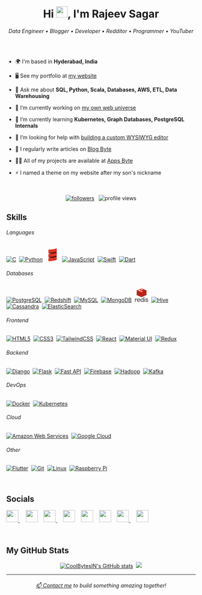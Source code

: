 <h1 align="center">
    Hi <img src="https://user-images.githubusercontent.com/18350557/176309783-0785949b-9127-417c-8b55-ab5a4333674e.gif" alt="" style="height: 30px; width: 30px;">, I'm Rajeev Sagar
</h1>

<h6 align="center">
    Data Engineer • Blogger • Developer • Redditor • Programmer • YouTuber
</h6>

<br>

- 🌍 I'm based in **Hyderabad, India**

- 🖥️ See my portfolio at [my website](https://coolbytes.in/rajeev)

- 💬 Ask me about **SQL, Python, Scala, Databases, AWS, ETL, Data Warehousing**

- 🔭 I’m currently working on [my own web universe](https://coolbytes.in)

- 🧠 I’m currently learning **Kubernetes, Graph Databases, PostgreSQL Internals**

- 🤝 I’m looking for help with [building a custom WYSIWYG editor](https://www.npmjs.com/package/react-mui-editor)

- 📝 I regularly write articles on [Blog Byte](https://blog.coolbytes.in)

- 👨‍💻 All of my projects are available at [Apps Byte](https://apps.coolbytes.in)

- ⚡ I named a theme on my website after my son's nickname

<br>

<p align="center">
    <a href="https://www.github.com/CoolBytesIN" target="_blank" rel="noreferrer">
        <img src="https://img.shields.io/github/followers/CoolBytesIN?logo=github&style=for-the-badge&color=0891b2&labelColor=22272e" alt="followers" /></a>
    &nbsp;
    <img src="https://komarev.com/ghpvc/?username=coolbytesin&label=Profile%20views&style=for-the-badge&color=0891b2&labelColor=22272e"
        alt="profile views" />
</p>

<h2>Skills</h2>

###### Languages

<p align="left">
    <a href="https://docs.microsoft.com/en-us/cpp/?view=msvc-170" target="_blank" rel="noreferrer">
        <img src="https://raw.githubusercontent.com/danielcranney/readme-generator/main/public/icons/skills/c-colored.svg" width="36" height="36" alt="C" /></a>&nbsp;
    <a href="https://www.python.org/" target="_blank" rel="noreferrer">
        <img src="https://raw.githubusercontent.com/danielcranney/readme-generator/main/public/icons/skills/python-colored.svg" width="36" height="36" alt="Python" /></a>&nbsp;
    <a href="https://www.scala-lang.org" target="_blank" rel="noreferrer">
        <img src="https://raw.githubusercontent.com/devicons/devicon/master/icons/scala/scala-original.svg" alt="Scala" width="36" height="36"/></a>&nbsp;
    <a href="https://developer.mozilla.org/en-US/docs/Web/JavaScript" target="_blank" rel="noreferrer">
        <img src="https://raw.githubusercontent.com/danielcranney/readme-generator/main/public/icons/skills/javascript-colored.svg" width="36" height="36" alt="JavaScript" /></a>&nbsp;
    <a href="https://developer.apple.com/swift/" target="_blank" rel="noreferrer">
        <img src="https://raw.githubusercontent.com/danielcranney/readme-generator/main/public/icons/skills/swift-colored.svg" width="36" height="36" alt="Swift" /></a>&nbsp;
    <a href="https://dart.dev/" target="_blank" rel="noreferrer">
        <img src="https://raw.githubusercontent.com/danielcranney/readme-generator/main/public/icons/skills/dart-colored.svg" width="36" height="36" alt="Dart" /></a>&nbsp;
</p>


###### Databases

<p align="left">
    <a href="https://www.postgresql.org/" target="_blank" rel="noreferrer">
        <img src="https://raw.githubusercontent.com/danielcranney/readme-generator/main/public/icons/skills/postgresql-colored.svg" width="36" height="36" alt="PostgreSQL" /></a>&nbsp;
    <a href="https://aws.amazon.com/redshift/" target="_blank" rel="noreferrer">
        <img src="https://api.coolbytes.in/media/handle/view/image/175/" width="40" height="40" alt="Redshift" /></a>&nbsp;
    <a href="https://www.mysql.com/" target="_blank" rel="noreferrer">
        <img src="https://raw.githubusercontent.com/danielcranney/readme-generator/main/public/icons/skills/mysql-colored.svg" width="36" height="36" alt="MySQL" /></a>&nbsp;
    <a href="https://www.mongodb.com/" target="_blank" rel="noreferrer">
        <img src="https://raw.githubusercontent.com/danielcranney/readme-generator/main/public/icons/skills/mongodb-colored.svg" width="36" height="36" alt="MongoDB" /></a>&nbsp;
    <a href="https://redis.io" target="_blank" rel="noreferrer">
        <img src="https://raw.githubusercontent.com/devicons/devicon/master/icons/redis/redis-original-wordmark.svg" alt="Redis" width="36" height="36"/></a>&nbsp;
    <a href="https://hive.apache.org/" target="_blank" rel="noreferrer">
        <img src="https://www.vectorlogo.zone/logos/apache_hive/apache_hive-icon.svg" alt="Hive" width="36" height="36"/></a>&nbsp;
    <a href="https://cassandra.apache.org/" target="_blank" rel="noreferrer">
        <img src="https://www.vectorlogo.zone/logos/apache_cassandra/apache_cassandra-icon.svg" alt="Cassandra" width="36" height="36"/></a>&nbsp;
    <a href="https://www.elastic.co" target="_blank" rel="noreferrer">
        <img src="https://www.vectorlogo.zone/logos/elastic/elastic-icon.svg" alt="ElasticSearch" width="36" height="36"/></a>&nbsp;
</p>


###### Frontend

<p align="left">
    <a href="https://developer.mozilla.org/en-US/docs/Glossary/HTML5" target="_blank" rel="noreferrer">
        <img src="https://raw.githubusercontent.com/danielcranney/readme-generator/main/public/icons/skills/html5-colored.svg" width="36" height="36" alt="HTML5" /></a>&nbsp;
    <a href="https://www.w3.org/TR/CSS/#css" target="_blank" rel="noreferrer">
        <img src="https://raw.githubusercontent.com/danielcranney/readme-generator/main/public/icons/skills/css3-colored.svg" width="36" height="36" alt="CSS3" /></a>&nbsp;
    <a href="https://tailwindcss.com/" target="_blank" rel="noreferrer">
        <img src="https://raw.githubusercontent.com/danielcranney/readme-generator/main/public/icons/skills/tailwindcss-colored.svg" width="36" height="36" alt="TailwindCSS" /></a>&nbsp;
    <a href="https://reactjs.org/" target="_blank" rel="noreferrer">
        <img src="https://raw.githubusercontent.com/danielcranney/readme-generator/main/public/icons/skills/react-colored.svg" width="36" height="36" alt="React" /></a>&nbsp;
    <a href="https://mui.com/" target="_blank" rel="noreferrer">
        <img src="https://raw.githubusercontent.com/danielcranney/readme-generator/main/public/icons/skills/materialui-colored.svg" width="36" height="36" alt="Material UI" /></a>&nbsp;
    <a href="https://redux.js.org/" target="_blank" rel="noreferrer">
        <img src="https://raw.githubusercontent.com/danielcranney/readme-generator/main/public/icons/skills/redux-colored.svg" width="36" height="36" alt="Redux" /></a>&nbsp;
</p>


###### Backend

<p align="left">
    <a href="https://www.djangoproject.com/" target="_blank" rel="noreferrer">
        <img src="https://cdn.worldvectorlogo.com/logos/django.svg" alt="Django" width="36" height="36" /></a>&nbsp;
    <a href="https://flask.palletsprojects.com/en/2.0.x/" target="_blank" rel="noreferrer">
        <img src="https://raw.githubusercontent.com/danielcranney/readme-generator/main/public/icons/skills/flask-colored.svg" width="36" height="36" alt="Flask" /></a>&nbsp;
    <a href="https://fastapi.tiangolo.com/" target="_blank" rel="noreferrer">
        <img src="https://raw.githubusercontent.com/danielcranney/readme-generator/main/public/icons/skills/fastapi-colored.svg" width="36" height="36" alt="Fast API" /></a>&nbsp;
    <a href="https://firebase.google.com/" target="_blank" rel="noreferrer">
        <img src="https://www.vectorlogo.zone/logos/firebase/firebase-icon.svg" width="36" height="36" alt="Firebase" /></a>&nbsp;
    <a href="https://hadoop.apache.org/" target="_blank" rel="noreferrer">
        <img src="https://www.vectorlogo.zone/logos/apache_hadoop/apache_hadoop-icon.svg" alt="Hadoop" width="36" height="36" /></a>&nbsp;
    <a href="https://kafka.apache.org/" target="_blank" rel="noreferrer">
        <img src="https://www.vectorlogo.zone/logos/apache_kafka/apache_kafka-icon.svg" alt="Kafka" width="36" height="36" /></a>&nbsp;
</p>


###### DevOps

<p align="left">
    <a href="https://www.docker.com/" target="_blank" rel="noreferrer">
        <img src="https://raw.githubusercontent.com/danielcranney/readme-generator/main/public/icons/skills/docker-colored.svg" width="36" height="36" alt="Docker" /></a>&nbsp;
    <a href="https://kubernetes.io" target="_blank" rel="noreferrer">
        <img src="https://www.vectorlogo.zone/logos/kubernetes/kubernetes-icon.svg" alt="Kubernetes" width="36" height="36" /></a>&nbsp;
</p>

###### Cloud

<p align="left">
    <a href="https://aws.amazon.com" target="_blank" rel="noreferrer">
        <img src="https://raw.githubusercontent.com/danielcranney/readme-generator/main/public/icons/skills/aws-colored.svg" width="36" height="36" alt="Amazon Web Services" /></a>&nbsp;
    <a href="https://cloud.google.com/" target="_blank" rel="noreferrer">
        <img src="https://raw.githubusercontent.com/danielcranney/readme-generator/main/public/icons/skills/googlecloud-colored.svg" width="36" height="36" alt="Google Cloud" /></a>&nbsp;
</p>

###### Other

<p align="left">
    <a href="https://flutter.dev" target="_blank" rel="noreferrer">
        <img src="https://www.vectorlogo.zone/logos/flutterio/flutterio-icon.svg" alt="Flutter" width="36" height="36" /></a>&nbsp;
    <a href="https://git-scm.com/" target="_blank" rel="noreferrer">
        <img src="https://raw.githubusercontent.com/danielcranney/readme-generator/main/public/icons/skills/git-colored.svg" width="36" height="36" alt="Git" /></a>&nbsp;
    <a href="https://www.linux.org" target="_blank" rel="noreferrer">
        <img src="https://raw.githubusercontent.com/danielcranney/readme-generator/main/public/icons/skills/linux-colored.svg" width="36" height="36" alt="Linux" /></a>&nbsp;
    <a href="https://www.raspberrypi.org/" target="_blank" rel="noreferrer">
        <img src="https://raw.githubusercontent.com/danielcranney/readme-generator/main/public/icons/skills/raspberrypi-colored.svg" width="36" height="36" alt="Raspberry Pi" /></a>&nbsp;
</p>

<br>

<h2>Socials</h2>

<p align="left">
    <a href="https://www.github.com/CoolBytesIN" target="_blank" rel="noreferrer">
        <picture>
            <source media="(prefers-color-scheme: dark)" srcset="https://raw.githubusercontent.com/danielcranney/readme-generator/main/public/icons/socials/github-dark.svg" />
            <source media="(prefers-color-scheme: light)" srcset="https://raw.githubusercontent.com/danielcranney/readme-generator/main/public/icons/socials/github.svg" />
            <img src="https://raw.githubusercontent.com/danielcranney/readme-generator/main/public/icons/socials/github.svg" width="32" height="32" />
        </picture></a>&nbsp;
    &nbsp;
    <a href="https://www.linkedin.com/in/rajiv-sagar-2a6254209" target="_blank" rel="noreferrer">
        <img src="https://raw.githubusercontent.com/danielcranney/readme-generator/main/public/icons/socials/linkedin.svg" width="32" height="32" /></a>&nbsp;
    &nbsp;
    <a href="https://www.x.com/CoolBytesIN" target="_blank" rel="noreferrer">
        <picture>
            <source media="(prefers-color-scheme: dark)" srcset="https://raw.githubusercontent.com/danielcranney/readme-generator/main/public/icons/socials/twitter-dark.svg" />
            <source media="(prefers-color-scheme: light)" srcset="https://raw.githubusercontent.com/danielcranney/readme-generator/main/public/icons/socials/twitter.svg" />
            <img src="https://raw.githubusercontent.com/danielcranney/readme-generator/main/public/icons/socials/twitter.svg" width="32" height="32" />
        </picture></a>&nbsp;
    &nbsp;
    <a href="https://www.youtube.com/@coolbytes" target="_blank" rel="noreferrer">
        <img src="https://raw.githubusercontent.com/danielcranney/readme-generator/main/public/icons/socials/youtube.svg" width="32" height="32" /></a>&nbsp;
    &nbsp;
    <a href="https://www.facebook.com/coolbytes.india" target="_blank" rel="noreferrer">
        <img src="https://raw.githubusercontent.com/danielcranney/readme-generator/main/public/icons/socials/facebook.svg" width="32" height="32" /></a>&nbsp;
    &nbsp;
    <a href="https://www.instagram.com/coolbytes.india" target="_blank" rel="noreferrer">
        <img src="https://raw.githubusercontent.com/danielcranney/readme-generator/main/public/icons/socials/instagram.svg" width="32" height="32" /></a>&nbsp;
    &nbsp;
    <a href="https://www.threads.net/@coolbytes.india" target="_blank" rel="noreferrer">
        <picture>
            <source media="(prefers-color-scheme: dark)" srcset="https://raw.githubusercontent.com/danielcranney/readme-generator/main/public/icons/socials/threads-dark.svg" />
            <source media="(prefers-color-scheme: light)" srcset="https://raw.githubusercontent.com/danielcranney/readme-generator/main/public/icons/socials/threads.svg" />
            <img src="https://raw.githubusercontent.com/danielcranney/readme-generator/main/public/icons/socials/threads.svg" width="32" height="32" />
        </picture></a>&nbsp;
    &nbsp;
    <a href="https://www.stackoverflow.com/users/18125621" target="_blank" rel="noreferrer">
        <img src="https://raw.githubusercontent.com/rahuldkjain/github-profile-readme-generator/master/src/images/icons/Social/stack-overflow.svg" width="32" height="32" /></a> 
</p>

<br>

<h2>My GitHub Stats</h2>

<p align="center">
    <a href="https://www.github.com/CoolBytesIN"><img src="https://github-readme-stats.vercel.app/api?username=CoolBytesIN&show_icons=true&hide=&count_private=true&title_color=0891b2&text_color=ffffff&icon_color=0891b2&bg_color=22272e&hide_border=true&show_icons=true" alt="CoolBytesIN's GitHub stats" /></a>&nbsp;
    <a href="https://www.github.com/CoolBytesIN"><img src="https://github-readme-streak-stats.herokuapp.com/?user=CoolBytesIN&stroke=ffffff&background=22272e&ring=0891b2&fire=0891b2&currStreakNum=ffffff&currStreakLabel=0891b2&sideNums=ffffff&sideLabels=ffffff&dates=ffffff&hide_border=true" /></a>
<!--     <a href="https://github.com/CoolBytesIN" align="left"><img src="https://github-readme-stats.vercel.app/api/top-langs/?username=CoolBytesIN&langs_count=10&title_color=0891b2&text_color=ffffff&icon_color=0891b2&bg_color=22272e&hide_border=true&locale=en&custom_title=Top%20%Languages" alt="Top Languages" /></a> -->
</p>

---

<h6 align="center">
    <i><a href="mailto:crowns.atoll-0t@icloud.com">📫 Contact me</a> to build something amazing together!</i>
</h6>
